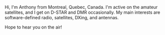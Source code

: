 
Hi, I'm Anthony from Montreal, Quebec, Canada. I'm active on the amateur satellites, and I get on D-STAR and DMR occasionally. My main interests are software-defined radio, satellites, DXing, and antennas.

Hope to hear you on the air!
